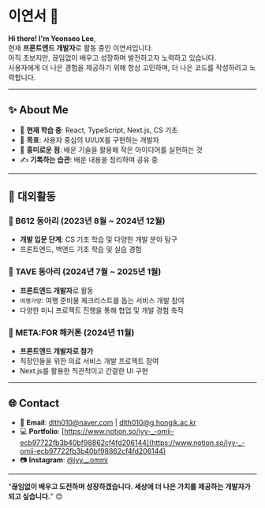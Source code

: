 # 이연서 🌟

**Hi there! I'm Yeonseo Lee**,  
현재 **프론트엔드 개발자**로 활동 중인 이연서입니다.  
아직 초보지만, 끊임없이 배우고 성장하며 발전하고자 노력하고 있습니다.  
사용자에게 더 나은 경험을 제공하기 위해 항상 고민하며, 더 나은 코드를 작성하려고 노력합니다.

---

## ✨ About Me

- 🌱 **현재 학습 중**: React, TypeScript, Next.js, CS 기초
- 📍 **목표**: 사용자 중심의 UI/UX를 구현하는 개발자
- 🧩 **흥미로운 점**: 배운 기술을 활용해 작은 아이디어를 실현하는 것
- ✍️ **기록하는 습관**: 배운 내용을 정리하며 공유 중

---

## 🎯 대외활동

### 🌌 B612 동아리 (2023년 8월 ~ 2024년 12월)
- **개발 입문 단계**: CS 기초 학습 및 다양한 개발 분야 탐구
- 프론트엔드, 백엔드 기초 학습 및 실습 경험

### 🌟 TAVE 동아리 (2024년 7월 ~ 2025년 1월)
- **프론트엔드 개발자**로 활동
- `여행가방`: 여행 준비물 체크리스트를 돕는 서비스 개발 참여
- 다양한 미니 프로젝트 진행을 통해 협업 및 개발 경험 축적

### 🚀 META:FOR 해커톤 (2024년 11월)
- **프론트엔드 개발자로 참가**
- 직장인들을 위한 의료 서비스 개발 프로젝트 참여
- Next.js를 활용한 직관적이고 간결한 UI 구현

---

## 🌐 Contact

- 📧 **Email**: [dlth010@naver.com](mailto:dlth010@naver.com) | [dlth010@g.hongik.ac.kr](mailto:dlth010@g.hongik.ac.kr)
- 💻 **Portfolio**: [https://www.notion.so/iyy-_-omii-ecb97722fb3b40bf98862cf4fd206144](https://www.notion.so/iyy-_-omii-ecb97722fb3b40bf98862cf4fd206144)
- 📷 **Instagram**: [@iyy._.ommi](https://instagram.com/iyy._.ommi)

---


"**끊임없이 배우고 도전하며 성장하겠습니다. 세상에 더 나은 가치를 제공하는 개발자가 되고 싶습니다.**" 😊
